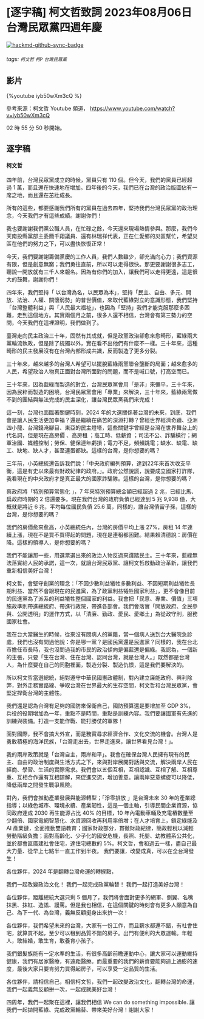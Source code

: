 # [逐字稿] 柯文哲致詞 2023年08月06日 台灣民眾黨四週年慶

[![hackmd-github-sync-badge](https://hackmd.io/ZMgI-_rkTQSY6VOE_q7o9A/badge)](https://hackmd.io/ZMgI-_rkTQSY6VOE_q7o9A)


###### tags: `柯文哲` `柯P` `台灣民眾黨`

## 影片

{%youtube iyb50wXm3cQ %}

參考來源：柯文哲 Youtube 頻道， https://www.youtube.com/watch?v=iyb50wXm3cQ

02 時 55 分 50 秒開始。

## 逐字稿

#### 柯文哲

四年前，台灣民眾黨成立的時候，黨員只有 110 個。但今天，我們的黨員已經超過 1 萬，而且還在快速地在增加。四年後的今天，我們已在台灣的政治版圖佔有一席之地，而且還在茁壯成長。

所有的這些，都要感謝我們所有的黨員在過去四年，堅持我們台灣民眾黨的政治理念，今天我們才有這些成績。謝謝你們！

我也要謝謝我們黨公職人員，在忙碌之餘，今天還來現場熱情參與。那麼，我們今天南投縣黨部主委簡千翔議員、還有林瑞祥代表，正在仁愛鄉的災區幫忙，希望災區在他們的努力之下，可以盡快恢復正常！

今天，我們要謝謝籌備黨慶的工作人員，我們人數雖少，卻充滿向心力；我們資源有限，但是創意無窮；我們勇往直前，所以可以走得很快。那更要謝謝很多志工，聽說一開放就有三千人來報名。因為有你們的加入，讓我們可以走得更遠，這是很大的鼓舞，謝謝你們！

四年來，我們堅持「 以台灣為名，以民眾為本」，堅持「民主、自由、多元、開放、法治、人權、關懷弱勢」的普世價值，來取代藍綠對立的意識形態，我們堅持「台灣整體利益」與「人民最大福祉」，也因為「堅持」我們才能克服那麼多困難，走到這個地方。其實兩個月之前，很多人還不相信，台灣會有第三勢力的空間，今天我們在這裡證明，我們做到了。

臺灣走向民主政治三十年，固然有其成就，但是政黨政治卻愈來愈畸形，藍綠兩大黨輪流執政，但是除了統獨以外，實在看不出他們有什麼不一樣。三十年來，這種畸形的民主發展沒有在台灣內部形成共識，反而製造了更多分裂。

三十年來，越來越多的台灣人希望可以擺脫藍綠兩黨聯合壟斷的局面；越來愈多的人民，希望政治人物真正面對台灣所面對的問題，而不是喊口號，打高空而已。

三十年來，因為藍綠而製造的對立，台灣民眾黨會用「是非」來彌平，三十年來，因為民粹而製造的困境，台灣民眾黨會用「專業」來解決，三十年來，藍綠兩黨做不到的團結與無法完成的民主深化，讓台灣民眾黨我們來完成！
 
這一刻，台灣也面臨著關鍵時刻，2024 年的大選關係著台灣的未來，到底，我們會是讓人民生活更加幸福？還是繼續在痛苦的深淵打轉？曾經世界經濟奇蹟、亞洲四小龍、台灣錢淹腳目、東亞的民主燈塔，這些關鍵字曾經是台灣在世界舞台上的代名詞，但是現在高房價 、高房租 ；高工時、低薪資 ；司法不公、詐騙橫行；網軍治國、媒體控制；勞保、健保連年虧損；電力不足，頻頻跳電；缺水、缺電、缺工、缺地、缺人才，甚至連蛋都缺。這樣的台灣，是你想要的嗎？

三年前，小英總統還告訴我們說：「中央政府編列預算，達到22年來首次收支平衡，這是有史以來最有財政紀律的政府。」。政府公然說謊，說要成立國家打詐隊，我看現在的中央政府才是真正最大的國家詐騙隊。這樣的台灣，是你想要的嗎？

蔡政府將「特別預算常態化 」，7 年來特別預算總金額已經超過 2 兆，已經比馬、扁政府時期的 2 倍還要多。現在我們台灣的政府負債已經達到 5 兆 9,938 億，大概就是將近 6 兆，平均每位國民負債 25.6 萬，同樣的，讓台灣債留子孫，這樣的台灣，是你想要的嗎？

我們的房價愈來愈高，小英總統任內，台灣的房價平均上漲 27%，房租 14 年連續上漲，現在不是買不買得起的問題，現在是連租都困難。結果賴清德說：房價在降。這樣的領導人，是你想要的嗎？

我們不能讓那一些，用選票選出來的政治人物反過來踐踏民主。三十年來，藍綠無法落實給人民的承諾，這一次，就讓台灣民眾黨、讓柯文哲啟動政治革新，讓我們重新相信美好台灣！

柯文哲，會堅守創黨的理念：「不因少數利益犧牲多數利益、不因短期利益犧牲長期利益、當然不會跟現在的民進黨，為了政黨利益犧牲國家利益」，更不會像目前的民進黨為了派系的利益犧牲整個國家的利益。我會把「民意、專業、價值」三項施政準則帶進總統府、帶進行政院，帶進各部會。我們會落實「開放政府、全民參與、公開透明」的運作方式，以「清廉、勤政、愛民、愛鄉土」為從政守則，服務國家社會。

我在台大當醫生的時候，從來沒有問病人的黨籍，當一個病人送到台大醫院急診處，我們也沒有問過他說：你是哪一黨？是國民黨還是民進黨？同樣的，我在台北市擔任市長時，我也沒問過我的市民的政治傾向是偏藍還是偏綠。我認為，一個新的主張，只要「生在台灣、住在台灣、認同台灣，就是台灣人。」既然都是台灣人，為什麼要在自己的同胞裡面，製造分裂、製造仇恨，這是我們要解決的。

所以柯文哲當選總統，絕對遵守中華民國憲政體制，對內建立廉能政府、興利除弊，對外走務實路線、爭取台灣在世界最大的生存空間，柯文哲和台灣民眾黨，會堅定捍衛台灣的主體性。

我們還是認為台灣有足夠的國防來保衛自己，國防預算還是要增加至 GDP 3%，兵役的役期增加為一年，重點不是時間，重點是訓練內容。我們要讓國軍有先進的訓練與裝備。打造一支能作戰、能打勝仗的軍隊！

面對國際，我不會搞大外宣，而是務實尋求經濟合作、文化交流的機會。台灣人是勇敢積極的海洋民族，「台灣走出去，世界走進來，讓世界看見台灣！」。

我的兩岸政策就是「台灣自主，兩岸和平」。我會在確保台灣人民擁有現有的民主、自由的政治制度與生活方式之下，來與對岸展開對話與交流，解決兩岸人民在經商、學習、生活的實際需求。我們會以五個互相，互相認識、互相了解、互相尊重、互相合作還有互相諒解，來促進交流，增加善意。讓兩岸惡意螺旋可以降低，降低兩岸之間發生戰爭風險。

對內，我們會推動產業發展與能源轉型；「淨零排放 」是台灣未來 30 年的產業總指導；以綠色城市、環境永續、產業韌性，這是一個主軸，引導民間企業資源，協同政府達成 2030 再生能源占比 40% 的目標，10 年內電動車輛及充電樁數量至少翻倍、國家電網智慧化、水資源回收再利用率倍增；在人才培育上，鎖定綠能及 AI 產業鏈，全面推動雙語教育；國家財政部分，貫徹財政紀律，簡政輕稅以減輕勞動階級負擔；面對高齡化、少子化的國安危機，長照、托嬰、幼教體系公共化，並於都會區廣建社會住宅，達住宅總數的 5%。柯文哲，會和過去一樣，盡自己最大力量、從早上七點半一直工作到半夜。 我們要讓，改變成真，可以在全台灣發生！
 
各位夥伴，2024 年是翻轉台灣命運的轉捩點，

我們一起改變政治文化！
我們一起完成政黨輪替！
我們一起打造美好台灣！
 
各位夥伴，距離總統大選只剩 5 個月了，我們將會面對更多的網軍、側翼、名嘴抹黑、抹紅、造謠、謾罵。但是我也相信，在這個關鍵的時刻會有更多人願意為自己、為下一代、為台灣，義無反顧挺身出來拚一次！

各位夥伴，我們希望未來的台灣，大家有一份工作，而且薪水都還不錯，有社會住宅，就算買不起，至少可以租到品質不錯的房子。出門有便利的大眾運輸。年輕人，敢結婚，敢生育，敢養育小孩子。

我們銀髮族能有一定水準的生活，有很多高齡前瞻運動中心，讓大家可以運動維持健康，我們有居家醫療，有遠距醫療。而最重要的我們的薪資要能夠追上通膨的速度，最後大家只要肯努力買得起房子，可以享受一定品質的生活。

各位夥伴，請相信自己，相信柯文哲，我們一起改變政治文化，翻轉台灣的命運，我們一起義無反顧拚一次，一起成就美好台灣！

四周年，我們一起聚在這裡，讓我們相信 We can do something impossible. 讓我們一起拋開藍綠、完成政黨輪替、帶來美好台灣！謝謝大家！